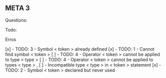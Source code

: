 ## META 3

Questions:


Todo:

Erros

[x] - TODO: 3 - Symbol < token > already defined
[x] - TODO: 1 - Cannot find symbol < token >
[ ] - TODO: 4 - Operator < token > cannot be applied to type < type >
[ ] - TODO: 4 - Operator < token > cannot be applied to types < type > , <type >
[ ] - Incompatible type < type > in < token > statement
[x] - TODO: 2 - Symbol < token > declared but never used

